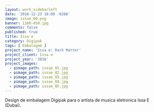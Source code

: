 ```yaml
---
layout: work_sidebarleft
date: '2016-12-23 18:00 -0200'
image: issae_00.png
banner: 1160-450.jpg
comments: false
published: true
title: Issa e
category: Digipak
tags: [ Embalagem ]
project_name: 'Issa e: Dark Matter'
project_client: Issa e
project_year: '2016'
project_images:
  - pimage_path: issae_01.jpg
  - pimage_path: issae_02.jpg
  - pimage_path: issae_03.jpg
  - pimage_path: issae_04.jpg
  - pimage_path: issae_05.jpg
---
```

Design de embalagem Digipak para o artista de musica eletronica Issa E (Dubai).

